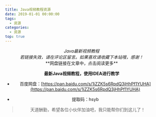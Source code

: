```yaml
---
title: Java视频教程资源
date: 2019-01-01 00:00:00
tags:
  - 资源
categories:
  - 资源
top: true
---
```

<center><i>Java最新视频教程</i></center>
<center><i>若链接失效，请在评论区留言。如果喜欢请收藏下本站哦，感谢！</i><center>
**网盘链接在文章中，点击阅读更多**
<!-- more -->

**最新Java视频教程，使用IDEA进行教学**

- 百度网盘：[https://pan.baidu.com/s/1iZZK5s6RpdQ3jHhPf1YUHA](https://pan.baidu.com/s/1iZZK5s6RpdQ3jHhPf1YUHA) 

- 提取码：hsyb

> 天道酬勤，希望各位小伙伴加油吧，我只能帮你们到这儿了！